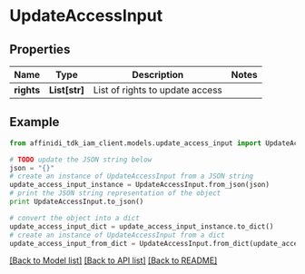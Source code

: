 # UpdateAccessInput

## Properties

| Name       | Type          | Description                     | Notes |
| ---------- | ------------- | ------------------------------- | ----- |
| **rights** | **List[str]** | List of rights to update access |

## Example

```python
from affinidi_tdk_iam_client.models.update_access_input import UpdateAccessInput

# TODO update the JSON string below
json = "{}"
# create an instance of UpdateAccessInput from a JSON string
update_access_input_instance = UpdateAccessInput.from_json(json)
# print the JSON string representation of the object
print UpdateAccessInput.to_json()

# convert the object into a dict
update_access_input_dict = update_access_input_instance.to_dict()
# create an instance of UpdateAccessInput from a dict
update_access_input_from_dict = UpdateAccessInput.from_dict(update_access_input_dict)
```

[[Back to Model list]](../README.md#documentation-for-models) [[Back to API list]](../README.md#documentation-for-api-endpoints) [[Back to README]](../README.md)
